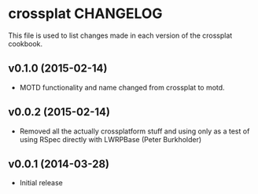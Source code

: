 crossplat CHANGELOG
========================
This file is used to list changes made in each version of the crossplat cookbook.

v0.1.0 (2015-02-14)
-------------------
- MOTD functionality and name changed from crossplat to motd.

v0.0.2 (2015-02-14)
-------------------
- Removed all the actually crossplatform stuff and using only
  as a test of using RSpec directly with LWRPBase (Peter Burkholder)

v0.0.1 (2014-03-28)
-------------------
- Initial release
